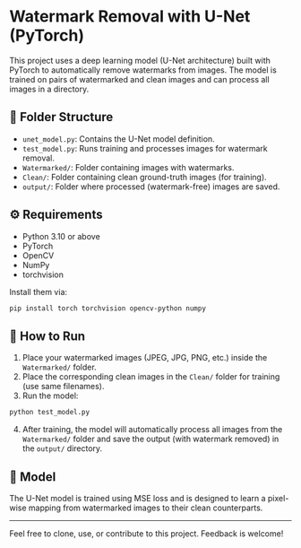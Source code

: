 # Watermark Removal with U-Net (PyTorch)

This project uses a deep learning model (U-Net architecture) built with PyTorch to automatically remove watermarks from images. The model is trained on pairs of watermarked and clean images and can process all images in a directory.

## 📁 Folder Structure

- `unet_model.py`: Contains the U-Net model definition.
- `test_model.py`: Runs training and processes images for watermark removal.
- `Watermarked/`: Folder containing images with watermarks.
- `Clean/`: Folder containing clean ground-truth images (for training).
- `output/`: Folder where processed (watermark-free) images are saved.

## ⚙️ Requirements

- Python 3.10 or above
- PyTorch
- OpenCV
- NumPy
- torchvision

Install them via:

```bash
pip install torch torchvision opencv-python numpy
```

## 🚀 How to Run

1. Place your watermarked images (JPEG, JPG, PNG, etc.) inside the `Watermarked/` folder.
2. Place the corresponding clean images in the `Clean/` folder for training (use same filenames).
3. Run the model:

```bash
python test_model.py
```

4. After training, the model will automatically process all images from the `Watermarked/` folder and save the output (with watermark removed) in the `output/` directory.

## 🧠 Model

The U-Net model is trained using MSE loss and is designed to learn a pixel-wise mapping from watermarked images to their clean counterparts.

---

Feel free to clone, use, or contribute to this project. Feedback is welcome!
